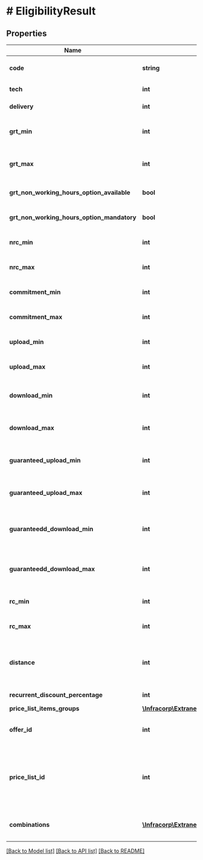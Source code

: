 # # EligibilityResult

## Properties

Name | Type | Description | Notes
------------ | ------------- | ------------- | -------------
**code** | **string** | Offer name like &#39;L2 Premium&#39; | [optional]
**tech** | **int** | Technology id | [optional]
**delivery** | **int** | Delivery time in days | [optional]
**grt_min** | **int** | Minimum guaranteed resolution time in hours | [optional]
**grt_max** | **int** | Maximum guaranteed resolution time in hours | [optional]
**grt_non_working_hours_option_available** | **bool** | If the GRT option is available | [optional]
**grt_non_working_hours_option_mandatory** | **bool** | If the GRT option is mandatory | [optional]
**nrc_min** | **int** | Minimum non reccuring cost in €x100 | [optional]
**nrc_max** | **int** | Maximum non reccuring cost in €x100 | [optional]
**commitment_min** | **int** | Minimum commitment in months | [optional]
**commitment_max** | **int** | Maximum commitment in months | [optional]
**upload_min** | **int** | Minimum upload speed in mbps | [optional]
**upload_max** | **int** | Maximum upload speed in mbps | [optional]
**download_min** | **int** | Minimum download speed in mbps | [optional]
**download_max** | **int** | Maximum download speed in mbps | [optional]
**guaranteed_upload_min** | **int** | Minimum guaranteed upload speed in mbps | [optional]
**guaranteed_upload_max** | **int** | Maximum guaranteed upload speed in mbps | [optional]
**guaranteedd_download_min** | **int** | Minimum guaranteed download speed in mbps | [optional]
**guaranteedd_download_max** | **int** | Maximum guaranteed download speed in mbps | [optional]
**rc_min** | **int** | Minimum recurring cost in mbps | [optional]
**rc_max** | **int** | Maximum recurring cost in mbps | [optional]
**distance** | **int** | Estimation of the distance to the network to be built in meters | [optional]
**recurrent_discount_percentage** | **int** | Discount percentage | [optional]
**price_list_items_groups** | [**\Infracorp\Extranet\Client\Model\EligibilityResultPriceListItemsGroups**](EligibilityResultPriceListItemsGroups.md) |  | [optional]
**offer_id** | **int** | Offer id, a unique identifier for the offer | [optional]
**price_list_id** | **int** | Price list id, a unique identifier for the price list, samed id you can find in client contract | [optional]
**combinations** | [**\Infracorp\Extranet\Client\Model\EligibilityResultCombination[]**](EligibilityResultCombination.md) | List of combinations, with prices and attributes | [optional]

[[Back to Model list]](../../README.md#models) [[Back to API list]](../../README.md#endpoints) [[Back to README]](../../README.md)
